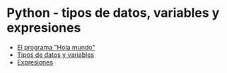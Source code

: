 # Python - tipos de datos, variables y expresiones

- [El programa "Hola mundo"](https://github.com/programacion-sig-2020/leccion-03-python-tipos-variables-expresiones/blob/master/hola-mundo.ipynb)
- [Tipos de datos y variables](https://github.com/programacion-sig-2020/leccion-03-python-tipos-variables-expresiones/blob/master/tipos-variables.ipynb)
- [Expresiones](https://github.com/programacion-sig-2020/leccion-03-python-tipos-variables-expresiones/blob/master/expresiones.ipynb)
